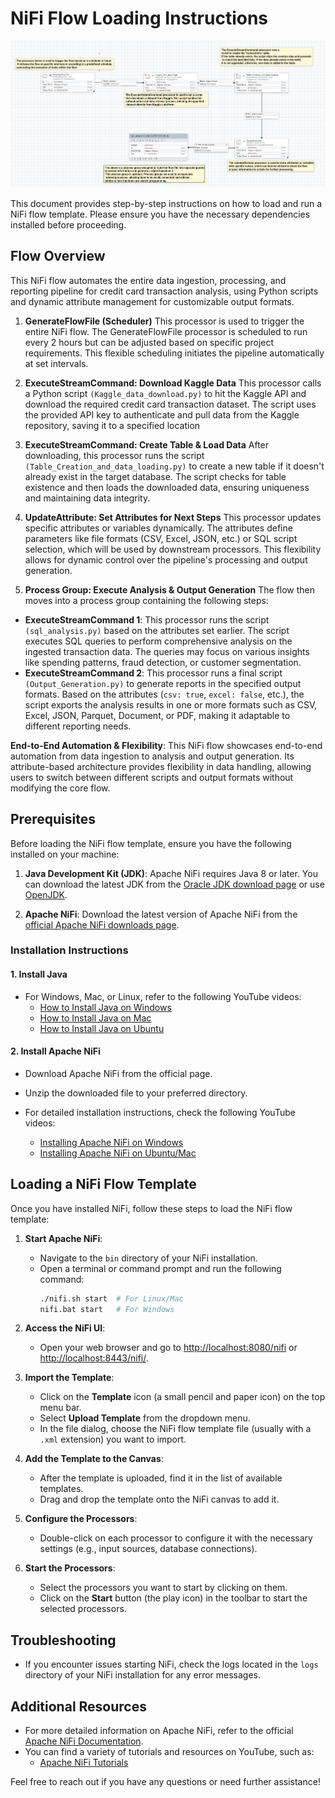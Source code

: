 # NiFi Flow Loading Instructions

![Project Screenshot](https://github.com/AkhilHaroldPeter/Nifi/blob/master/Projects/Data%20Engineering%20Project%202/NifiFlow.png)

This document provides step-by-step instructions on how to load and run a NiFi flow template. Please ensure you have the necessary dependencies installed before proceeding.

## Flow Overview

This NiFi flow automates the entire data ingestion, processing, and reporting pipeline for credit card transaction analysis, using Python scripts and dynamic attribute management for customizable output formats.

1. **GenerateFlowFile (Scheduler)**
This processor is used to trigger the entire NiFi flow. The GenerateFlowFile processor is scheduled to run every 2 hours but can be adjusted based on specific project requirements. This flexible scheduling initiates the pipeline automatically at set intervals.

2. **ExecuteStreamCommand: Download Kaggle Data**
This processor calls a Python script ```(Kaggle_data_download.py)``` to hit the Kaggle API and download the required credit card transaction dataset. The script uses the provided API key to authenticate and pull data from the Kaggle repository, saving it to a specified location

3. **ExecuteStreamCommand: Create Table & Load Data**
After downloading, this processor runs the script ```(Table_Creation_and_data_loading.py)``` to create a new table if it doesn't already exist in the target database. The script checks for table existence and then loads the downloaded data, ensuring uniqueness and maintaining data integrity.

4. **UpdateAttribute: Set Attributes for Next Steps**
This processor updates specific attributes or variables dynamically. The attributes define parameters like file formats (CSV, Excel, JSON, etc.) or SQL script selection, which will be used by downstream processors. This flexibility allows for dynamic control over the pipeline's processing and output generation.

5. **Process Group: Execute Analysis & Output Generation**
The flow then moves into a process group containing the following steps:
- **ExecuteStreamCommand 1**: This processor runs the script ```(sql_analysis.py)``` based on the attributes set earlier. The script executes SQL queries to perform comprehensive analysis on the ingested transaction data. The queries may focus on various insights like spending patterns, fraud detection, or customer segmentation.
- **ExecuteStreamCommand 2**: This processor runs a final script ```(Output_Generation.py)``` to generate reports in the specified output formats. Based on the attributes (```csv: true```, ```excel: false```, etc.), the script exports the analysis results in one or more formats such as CSV, Excel, JSON, Parquet, Document, or PDF, making it adaptable to different reporting needs.

**End-to-End Automation & Flexibility**: This NiFi flow showcases end-to-end automation from data ingestion to analysis and output generation. Its attribute-based architecture provides flexibility in data handling, allowing users to switch between different scripts and output formats without modifying the core flow.


## Prerequisites

Before loading the NiFi flow template, ensure you have the following installed on your machine:

1. **Java Development Kit (JDK)**: Apache NiFi requires Java 8 or later. You can download the latest JDK from the [Oracle JDK download page](https://www.oracle.com/java/technologies/javase-jdk11-downloads.html) or use [OpenJDK](https://openjdk.java.net/install/).

2. **Apache NiFi**: Download the latest version of Apache NiFi from the [official Apache NiFi downloads page](https://nifi.apache.org/download.html).

### Installation Instructions

#### 1. Install Java

- For Windows, Mac, or Linux, refer to the following YouTube videos:
  - [How to Install Java on Windows](https://www.youtube.com/watch?v=Ghpq2mBtDs0)
  - [How to Install Java on Mac](https://www.youtube.com/watch?v=PQk9O03cukQ)
  - [How to Install Java on Ubuntu](https://www.youtube.com/watch?v=vVrIDJ--GOA)

#### 2. Install Apache NiFi

- Download Apache NiFi from the official page.
- Unzip the downloaded file to your preferred directory.

- For detailed installation instructions, check the following YouTube videos:
  - [Installing Apache NiFi on Windows](https://www.youtube.com/watch?v=nplzhAKmH-s)
  - [Installing Apache NiFi on Ubuntu/Mac](https://www.youtube.com/watch?v=JoSugPjJnPU&list=PL55symSEWBbMBSnNW_Aboh2TpYkNIFMgb&index=5)

## Loading a NiFi Flow Template

Once you have installed NiFi, follow these steps to load the NiFi flow template:

1. **Start Apache NiFi**:
   - Navigate to the `bin` directory of your NiFi installation.
   - Open a terminal or command prompt and run the following command:
     ```bash
     ./nifi.sh start  # For Linux/Mac
     nifi.bat start   # For Windows
     ```

2. **Access the NiFi UI**:
   - Open your web browser and go to [http://localhost:8080/nifi](http://localhost:8080/nifi) or [http://localhost:8443/nifi/](http://localhost:8443/nifi/).

3. **Import the Template**:
   - Click on the **Template** icon (a small pencil and paper icon) on the top menu bar.
   - Select **Upload Template** from the dropdown menu.
   - In the file dialog, choose the NiFi flow template file (usually with a `.xml` extension) you want to import.

4. **Add the Template to the Canvas**:
   - After the template is uploaded, find it in the list of available templates.
   - Drag and drop the template onto the NiFi canvas to add it.

5. **Configure the Processors**:
   - Double-click on each processor to configure it with the necessary settings (e.g., input sources, database connections).

6. **Start the Processors**:
   - Select the processors you want to start by clicking on them.
   - Click on the **Start** button (the play icon) in the toolbar to start the selected processors.

## Troubleshooting

- If you encounter issues starting NiFi, check the logs located in the `logs` directory of your NiFi installation for any error messages.

## Additional Resources

- For more detailed information on Apache NiFi, refer to the official [Apache NiFi Documentation](https://nifi.apache.org/docs.html).
- You can find a variety of tutorials and resources on YouTube, such as:
  - [Apache NiFi Tutorials](https://www.youtube.com/results?search_query=apache+nifi+tutorial)

Feel free to reach out if you have any questions or need further assistance!

